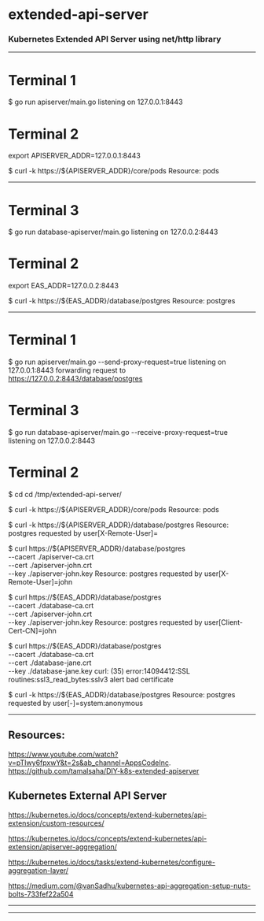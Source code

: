 # extended-api-server

### Kubernetes Extended API Server using net/http library


-------------------------------------

# Terminal 1
$ go run apiserver/main.go
listening on 127.0.0.1:8443

# Terminal 2
export APISERVER_ADDR=127.0.0.1:8443

$ curl -k https://${APISERVER_ADDR}/core/pods
Resource: pods

-------------------------------------

# Terminal 3
$ go run database-apiserver/main.go
listening on 127.0.0.2:8443

# Terminal 2
export EAS_ADDR=127.0.0.2:8443

$ curl -k https://${EAS_ADDR}/database/postgres
Resource: postgres


-------------------------------------

# Terminal 1
$ go run apiserver/main.go --send-proxy-request=true
listening on 127.0.0.1:8443
forwarding request to https://127.0.0.2:8443/database/postgres

# Terminal 3
$ go run database-apiserver/main.go --receive-proxy-request=true
listening on 127.0.0.2:8443

# Terminal 2
$ cd cd /tmp/extended-api-server/

$ curl -k https://${APISERVER_ADDR}/core/pods
Resource: pods

$ curl -k https://${APISERVER_ADDR}/database/postgres
Resource: postgres requested by user[X-Remote-User]=

$ curl https://${APISERVER_ADDR}/database/postgres \
--cacert ./apiserver-ca.crt \
--cert ./apiserver-john.crt \
--key ./apiserver-john.key
Resource: postgres requested by user[X-Remote-User]=john

$ curl https://${EAS_ADDR}/database/postgres \
--cacert ./database-ca.crt \
--cert ./apiserver-john.crt \
--key ./apiserver-john.key
Resource: postgres requested by user[Client-Cert-CN]=john

$ curl https://${EAS_ADDR}/database/postgres \
--cacert ./database-ca.crt \
--cert ./database-jane.crt \
--key ./database-jane.key
curl: (35) error:14094412:SSL routines:ssl3_read_bytes:sslv3 alert bad certificate

$ curl -k https://${EAS_ADDR}/database/postgres
Resource: postgres requested by user[-]=system:anonymous

-------------------------------------

## Resources: 
https://www.youtube.com/watch?v=pTIwy6fpxwY&t=2s&ab_channel=AppsCodeInc.
https://github.com/tamalsaha/DIY-k8s-extended-apiserver

## Kubernetes External API Server

https://kubernetes.io/docs/concepts/extend-kubernetes/api-extension/custom-resources/

https://kubernetes.io/docs/concepts/extend-kubernetes/api-extension/apiserver-aggregation/

https://kubernetes.io/docs/tasks/extend-kubernetes/configure-aggregation-layer/

https://medium.com/@vanSadhu/kubernetes-api-aggregation-setup-nuts-bolts-733fef22a504

-------------------------------------


-------------------------------------

